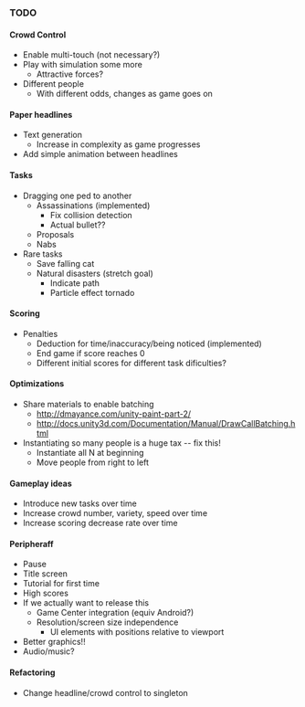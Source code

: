 ### TODO

#### Crowd Control
* Enable multi-touch (not necessary?)
* Play with simulation some more
	- Attractive forces?
* Different people
	- With different odds, changes as game goes on

#### Paper headlines
* Text generation 
	- Increase in complexity as game progresses
* Add simple animation between headlines

#### Tasks
* Dragging one ped to another
	- Assassinations (implemented)
		- Fix collision detection
		- Actual bullet??
	- Proposals
	- Nabs
* Rare tasks
	- Save falling cat
	- Natural disasters (stretch goal)
 		- Indicate path
 		- Particle effect tornado

#### Scoring
* Penalties
	- Deduction for time/inaccuracy/being noticed (implemented)
	- End game if score reaches 0
	- Different initial scores for different task dificulties?

#### Optimizations
* Share materials to enable batching
	- http://dmayance.com/unity-paint-part-2/
	- http://docs.unity3d.com/Documentation/Manual/DrawCallBatching.html
* Instantiating so many people is a huge tax -- fix this!
	- Instantiate all N at beginning
	- Move people from right to left

#### Gameplay ideas
* Introduce new tasks over time
* Increase crowd number, variety, speed over time
* Increase scoring decrease rate over time

#### Peripheraff
* Pause 
* Title screen
* Tutorial for first time
* High scores
* If we actually want to release this
	- Game Center integration (equiv Android?)
	- Resolution/screen size independence
		- UI elements with positions relative to viewport
* Better graphics!!
* Audio/music?

#### Refactoring
* Change headline/crowd control to singleton
